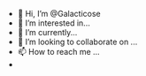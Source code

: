 - 👋 Hi, I’m @Galacticose
- 👀 I’m interested in...
- 🌱 I’m currently...
- 💞️ I’m looking to collaborate on ...
- 📫 How to reach me ...
- 
<!---
Galacticose/Galacticose is a ✨ special ✨ repository because its `README.md` (this file) appears on your GitHub profile.
You can click the Preview link to take a look at your changes.
---> 

